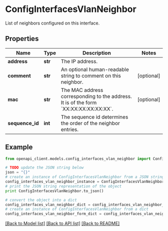 # ConfigInterfacesVlanNeighbor

List of neighbors configured on this interface.

## Properties

Name | Type | Description | Notes
------------ | ------------- | ------------- | -------------
**address** | **str** | The IP address. | 
**comment** | **str** | An optional human-readable string to comment on this neighbor. | [optional] 
**mac** | **str** | The MAC address corresponding to the address. It is of the form &#x60;XX:XX:XX:XX:XX:XX&#x60;. | [optional] 
**sequence_id** | **int** | The sequence id determines the order of the neighbor entries. | 

## Example

```python
from openapi_client.models.config_interfaces_vlan_neighbor import ConfigInterfacesVlanNeighbor

# TODO update the JSON string below
json = "{}"
# create an instance of ConfigInterfacesVlanNeighbor from a JSON string
config_interfaces_vlan_neighbor_instance = ConfigInterfacesVlanNeighbor.from_json(json)
# print the JSON string representation of the object
print ConfigInterfacesVlanNeighbor.to_json()

# convert the object into a dict
config_interfaces_vlan_neighbor_dict = config_interfaces_vlan_neighbor_instance.to_dict()
# create an instance of ConfigInterfacesVlanNeighbor from a dict
config_interfaces_vlan_neighbor_form_dict = config_interfaces_vlan_neighbor.from_dict(config_interfaces_vlan_neighbor_dict)
```
[[Back to Model list]](../README.md#documentation-for-models) [[Back to API list]](../README.md#documentation-for-api-endpoints) [[Back to README]](../README.md)


